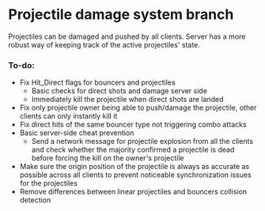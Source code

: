 # Projectile damage system branch
Projectiles can be damaged and pushed by all clients. Server has a more robust way of keeping track of the active projectiles' state.

### To-do:
- Fix Hit_Direct flags for bouncers and projectiles
    - Basic checks for direct shots and damage server side
    - Immediately kill the projectile when direct shots are landed
- Fix only projectile owner being able to push/damage the projectile, other clients can only instantly kill it
- Fix direct hits of the same bouncer type not triggering combo attacks
- Basic server-side cheat prevention
    - Send a network message for projectile explosion from all the clients and check whether the majority confirmed a projectile is dead before forcing the kill on the owner's projectile
- Make sure the origin position of the projectile is always as accurate as possible across all clients to prevent noticeable synchronization issues for the projectiles
- Remove differences between linear projectiles and bouncers collision detection
